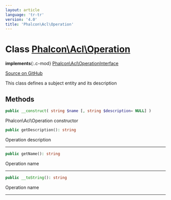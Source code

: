 ```yaml
---
layout: article
language: 'tr-tr'
version: '4.0'
title: 'Phalcon\Acl\Operation'
---
```

# Class [Phalcon\Acl\Operation](/4.0/en/api/Phalcon_Acl_Operation)

**implements**{:.c-mod} [Phalcon\Acl\OperationInterface](/4.0/en/api/Phalcon_Acl_OperationInterface)

<a href="https://github.com/phalcon/cphalcon/tree/v4.0.0/phalcon/acl/operation.zep" class="btn btn-default btn-sm">Source on GitHub</a>

This class defines a subject entity and its description

## Methods

```php
public __construct( string $name [, string $description= NULL] )
```

Phalcon\Acl\Operation constructor

```php
public getDescription(): string
```

Operation description

* * *

```php
public getName(): string
```

Operation name

* * *

```php
public __toString(): string
```

Operation name

* * *